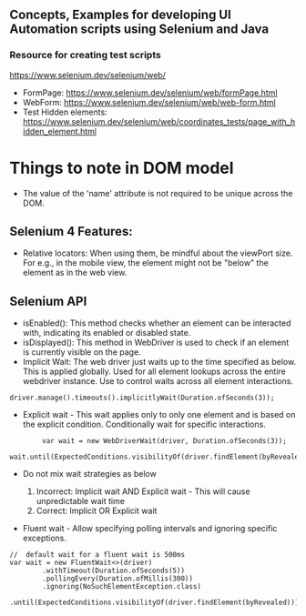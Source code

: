 ## Concepts, Examples for developing UI Automation scripts using Selenium and Java

### Resource for creating test scripts
https://www.selenium.dev/selenium/web/

- FormPage: https://www.selenium.dev/selenium/web/formPage.html
- WebForm: https://www.selenium.dev/selenium/web/web-form.html
- Test Hidden elements: https://www.selenium.dev/selenium/web/coordinates_tests/page_with_hidden_element.html

# Things to note in DOM model
- The value of the 'name' attribute  is not required to be unique across the DOM.

## Selenium 4 Features:
-   Relative locators: When using them, be mindful about the viewPort size. For e.g., in the mobile view, the element
might not be "below" the element as in the web view.

##  Selenium API
- isEnabled(): This method checks whether an element can be interacted with, indicating its enabled or disabled state.
- isDisplayed(): This method in WebDriver is used to check if an element is currently visible on the page.
- Implicit Wait: The web driver just waits up to the time specified as below. This is applied globally. Used for all
element lookups across the entire webdriver instance. Use to control waits across all element interactions.
 ```
driver.manage().timeouts().implicitlyWait(Duration.ofSeconds(3));
```
- Explicit wait - This wait applies only to only one element and is based on the explicit condition. Conditionally wait
for specific interactions.
```
        var wait = new WebDriverWait(driver, Duration.ofSeconds(3));
        wait.until(ExpectedConditions.visibilityOf(driver.findElement(byRevealed)));
```
- Do not mix wait strategies as below
  1. Incorrect: Implicit wait AND Explicit wait - This will cause unpredictable wait time
  2. Correct: Implicit OR Explicit wait

- Fluent wait - Allow specifying polling intervals and ignoring specific exceptions.
````
//  default wait for a fluent wait is 500ms
var wait = new FluentWait<>(driver)
        .withTimeout(Duration.ofSeconds(5))
        .pollingEvery(Duration.ofMillis(300))
        .ignoring(NoSuchElementException.class)
        .until(ExpectedConditions.visibilityOf(driver.findElement(byRevealed)));
````

   
